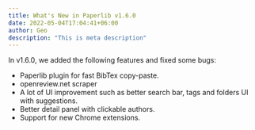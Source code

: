 ```yaml
---
title: What's New in Paperlib v1.6.0
date: 2022-05-04T17:04:41+06:00
author: Geo
description: "This is meta description"
---
```


In v1.6.0, we added the following features and fixed some bugs:

- Paperlib plugin for fast BibTex copy-paste.
- openreview.net scraper
- A lot of UI improvement such as better search bar, tags and folders UI with suggestions.
- Better detail panel with clickable authors.
- Support for new Chrome extensions.